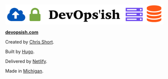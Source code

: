 ![DevOps'ish](static/img/DevOpsish-Wide.png)

[**devopsish.com**](https://devopsish.com)

Created by [Chris Short](https://chrisshort.net/).

Built by [Hugo](https://gohugo.io/).

Delivered by [Netlify](https://www.netlify.com/).

Made in [Michigan](https://www.michigan.org/).